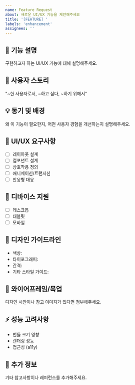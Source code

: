 ```yaml
---
name: Feature Request
about: 새로운 UI/UX 기능을 제안해주세요
title: '[FEATURE] '
labels: 'enhancement'
assignees: ''
---
```


## 🎨 기능 설명
구현하고자 하는 UI/UX 기능에 대해 설명해주세요.

## 👥 사용자 스토리
"~한 사용자로서, ~하고 싶다, ~하기 위해서"

## 💡 동기 및 배경
왜 이 기능이 필요한지, 어떤 사용자 경험을 개선하는지 설명해주세요.

## 🎯 UI/UX 요구사항
- [ ] 레이아웃 설계
- [ ] 컴포넌트 설계
- [ ] 상호작용 정의
- [ ] 애니메이션/트랜지션
- [ ] 반응형 대응

## 📱 디바이스 지원
- [ ] 데스크톱
- [ ] 태블릿
- [ ] 모바일

## 🎨 디자인 가이드라인
- 색상: 
- 타이포그래피: 
- 간격: 
- 기타 스타일 가이드:

## 🔗 와이어프레임/목업
디자인 시안이나 참고 이미지가 있다면 첨부해주세요.

## ⚡ 성능 고려사항
- 번들 크기 영향
- 렌더링 성능
- 접근성 (a11y)

## 📝 추가 정보
기타 참고사항이나 레퍼런스를 추가해주세요.